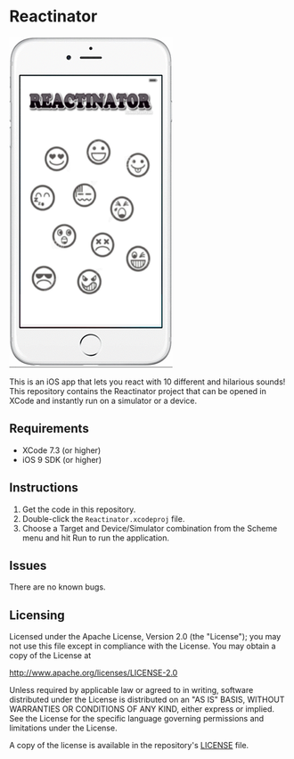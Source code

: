 Reactinator
==========================
![](image.png)

This is an iOS app that lets you react with 10 different and hilarious sounds!
This repository contains the Reactinator project that can be opened in XCode and instantly run on a simulator or a device.

## Requirements

* XCode 7.3 (or higher)
* iOS 9 SDK (or higher)

## Instructions

1. Get the code in this repository.
1. Double-click the  ```Reactinator.xcodeproj``` file.
1. Choose a Target and Device/Simulator combination from the Scheme menu and hit Run to run the application. 

## Issues

There are no known bugs.

## Licensing

Licensed under the Apache License, Version 2.0 (the "License");
you may not use this file except in compliance with the License.
You may obtain a copy of the License at

   http://www.apache.org/licenses/LICENSE-2.0

Unless required by applicable law or agreed to in writing, software
distributed under the License is distributed on an "AS IS" BASIS,
WITHOUT WARRANTIES OR CONDITIONS OF ANY KIND, either express or implied.
See the License for the specific language governing permissions and
limitations under the License.

A copy of the license is available in the repository's [LICENSE]( https://github.com/jaystu/Reactinator/blob/master/LICENSE) file.

